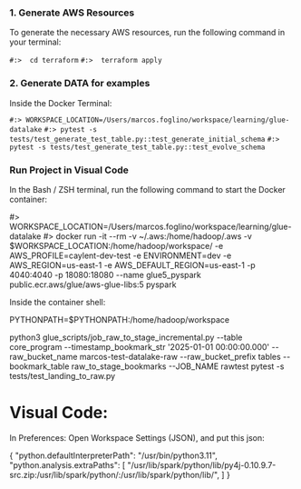 

### 1. Generate AWS Resources
To generate the necessary AWS resources, run the following command in your terminal:

```#:>  cd terraform```
```#:>  terraform apply```


### 2. Generate DATA for examples

Inside the Docker Terminal:

```#:> WORKSPACE_LOCATION=/Users/marcos.foglino/workspace/learning/glue-datalake``` 
```#:> pytest -s tests/test_generate_test_table.py::test_generate_initial_schema```
```#:> pytest -s tests/test_generate_test_table.py::test_evolve_schema```



### Run Project in Visual Code


In the Bash / ZSH terminal, run the following command to start the Docker container:


#> WORKSPACE_LOCATION=/Users/marcos.foglino/workspace/learning/glue-datalake
#> docker run -it --rm  -v ~/.aws:/home/hadoop/.aws -v $WORKSPACE_LOCATION:/home/hadoop/workspace/ -e AWS_PROFILE=caylent-dev-test -e ENVIRONMENT=dev -e AWS_REGION=us-east-1 -e AWS_DEFAULT_REGION=us-east-1 -p 4040:4040 -p 18080:18080  --name glue5_pyspark public.ecr.aws/glue/aws-glue-libs:5 pyspark


Inside the container shell:

PYTHONPATH=$PYTHONPATH:/home/hadoop/workspace

python3 glue_scripts/job_raw_to_stage_incremental.py  --table core_program --timestamp_bookmark_str '2025-01-01 00:00:00.000' --raw_bucket_name marcos-test-datalake-raw --raw_bucket_prefix tables --bookmark_table raw_to_stage_bookmarks  --JOB_NAME rawtest 
pytest -s tests/test_landing_to_raw.py

 


Visual Code:
============

In Preferences: Open Workspace Settings (JSON), and put this json:

{
    "python.defaultInterpreterPath": "/usr/bin/python3.11",
    "python.analysis.extraPaths": [
        "/usr/lib/spark/python/lib/py4j-0.10.9.7-src.zip:/usr/lib/spark/python/:/usr/lib/spark/python/lib/",
    ]
}


